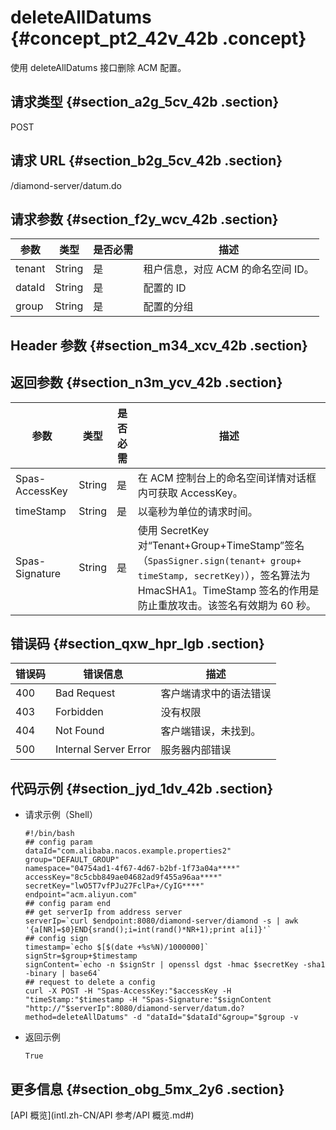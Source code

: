 # deleteAllDatums {#concept_pt2_42v_42b .concept}

使用 deleteAllDatums 接口删除 ACM 配置。

## 请求类型 {#section_a2g_5cv_42b .section}

POST

## 请求 URL {#section_b2g_5cv_42b .section}

/diamond-server/datum.do

## 请求参数 {#section_f2y_wcv_42b .section}

|参数|类型|是否必需|描述|
|--|--|----|--|
|tenant|String|是|租户信息，对应 ACM 的命名空间 ID。|
|dataId|String|是|配置的 ID|
|group|String|是|配置的分组|

## Header 参数 {#section_m34_xcv_42b .section}

## 返回参数 {#section_n3m_ycv_42b .section}

|参数|类型|是否必需|描述|
|--|--|----|--|
|Spas-AccessKey|String|是|在 ACM 控制台上的命名空间详情对话框内可获取 AccessKey。|
|timeStamp|String|是|以毫秒为单位的请求时间。|
|Spas-Signature|String|是|使用 SecretKey 对“Tenant+Group+TimeStamp”签名（`SpasSigner.sign(tenant+ group+ timeStamp, secretKey)`），签名算法为 HmacSHA1。TimeStamp 签名的作用是防止重放攻击。该签名有效期为 60 秒。|

## 错误码 {#section_qxw_hpr_lgb .section}

|错误码|错误信息|描述|
|---|----|--|
|400|Bad Request|客户端请求中的语法错误|
|403|Forbidden|没有权限|
|404|Not Found|客户端错误，未找到。|
|500|Internal Server Error|服务器内部错误|

## 代码示例 {#section_jyd_1dv_42b .section}

-   请求示例（Shell）

    ``` {#codeblock_1f6_a3c_q1z .lanuage-shell}
    #!/bin/bash
    ## config param
    dataId="com.alibaba.nacos.example.properties2"
    group="DEFAULT_GROUP"
    namespace="04754ad1-4f67-4d67-b2bf-1f73a04a****"
    accessKey="8c5cbb849ae04682ad9f455a96aa****"
    secretKey="lwO5T7vfPJu27FclPa+/CyIG****"
    endpoint="acm.aliyun.com"
    ## config param end
    ## get serverIp from address server
    serverIp=`curl $endpoint:8080/diamond-server/diamond -s | awk '{a[NR]=$0}END{srand();i=int(rand()*NR+1);print a[i]}'`
    ## config sign
    timestamp=`echo $[$(date +%s%N)/1000000]`
    signStr=$group+$timestamp
    signContent=`echo -n $signStr | openssl dgst -hmac $secretKey -sha1 -binary | base64`
    ## request to delete a config
    curl -X POST -H "Spas-AccessKey:"$accessKey -H "timeStamp:"$timestamp -H "Spas-Signature:"$signContent "http://"$serverIp":8080/diamond-server/datum.do?method=deleteAllDatums" -d "dataId="$dataId"&group="$group -v
    ```

-   返回示例

    ``` {#codeblock_45b_v8r_o7l}
    True
    ```


## 更多信息 {#section_obg_5mx_2y6 .section}

[API 概览](intl.zh-CN/API 参考/API 概览.md#)

